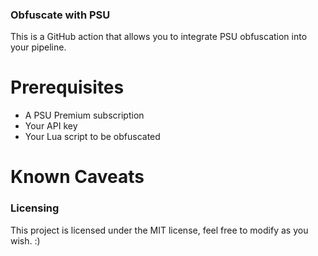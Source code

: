 ### Obfuscate with PSU

This is a GitHub action that allows you to integrate PSU obfuscation into your pipeline.

# Prerequisites
- A PSU Premium subscription
- Your API key
- Your Lua script to be obfuscated

# Known Caveats


### Licensing

This project is licensed under the MIT license, feel free to modify as you wish. :)
